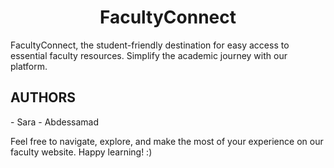 <h1 style="text-align:center;">FacultyConnect</h1> 


<p> FacultyConnect, the student-friendly destination for easy access to essential faculty resources. 
Simplify the academic journey with our platform. </p>




<h2>AUTHORS </h2>
- Sara 
- Abdessamad 

<p> Feel free to navigate, explore, and make the most of your experience on our faculty website. Happy learning! :) </p>